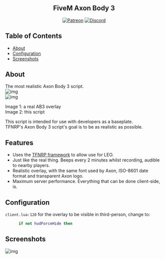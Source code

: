 <h2 align="center">FiveM Axon Body 3</h2>

<p align="center">
<a href="https://patreon.com/yeen"><img alt="Patreon" src="https://img.shields.io/badge/patreon-donate?color=F77F6F&labelColor=F96854&logo=patreon&logoColor=ffffff"></a>
<a href="https://discord.gg/xHaPKfSDtu"><img alt="Discord" src="https://img.shields.io/discord/463778631551025187?color=7389D8&labelColor=6A7EC2&logo=discord&logoColor=ffffff"></a>
</p>

## Table of Contents

- [About](#about)
- [Configuration](#configuration)
- [Screenshots](#screenshots)

## About

The most realistic Axon Body 3 script.  
![img](https://i.imgur.com/Kzf8WpA.png "Real AB3 overlay")  
![img](https://i.imgur.com/1QQ5LmF.png "This script")  

Image 1: a real AB3 overlay  
Image 2: this script  

This script is intended for use with developers as a baseplate.  
TFNRP's Axon Body 3 script's goal is to be as realistic as possible.  

## Features

* Uses the [TFNRP framework](https://github.com/TFNRP/framework) to allow use for LEO.  
* Just like the real thing. Beeps every 2 minutes whilst recording, audible to nearby players.  
* Realistic overlay, with the same font used by Axon, ISO-8601 date format and transparent Axon logo.
* Maximum server performance. Everything that can be done client-side, is.

## Configuration

`client.lua:120` for the overlay to be visible in third-person, change to:
```lua
      if not hudForceHide then
```

## Screenshots

![img](https://i.imgur.com/mGZXo3l.png)
